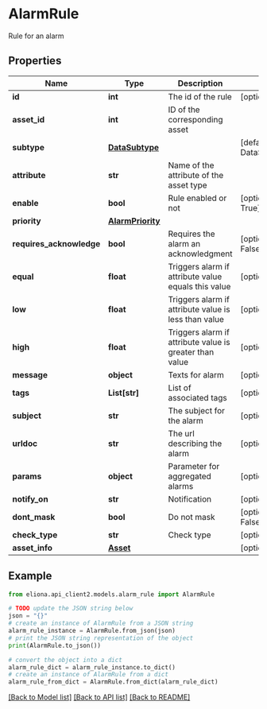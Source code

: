 # AlarmRule

Rule for an alarm

## Properties

Name | Type | Description | Notes
------------ | ------------- | ------------- | -------------
**id** | **int** | The id of the rule | [optional] [readonly] 
**asset_id** | **int** | ID of the corresponding asset | 
**subtype** | [**DataSubtype**](DataSubtype.md) |  | [default to DataSubtype.INPUT]
**attribute** | **str** | Name of the attribute of the asset type | 
**enable** | **bool** | Rule enabled or not | [optional] [default to True]
**priority** | [**AlarmPriority**](AlarmPriority.md) |  | 
**requires_acknowledge** | **bool** | Requires the alarm an acknowledgment | [optional] [default to False]
**equal** | **float** | Triggers alarm if attribute value equals this value | [optional] 
**low** | **float** | Triggers alarm if attribute value is less than value | [optional] 
**high** | **float** | Triggers alarm if attribute value is greater than value | [optional] 
**message** | **object** | Texts for alarm | [optional] 
**tags** | **List[str]** | List of associated tags | [optional] 
**subject** | **str** | The subject for the alarm | [optional] 
**urldoc** | **str** | The url describing the alarm | [optional] 
**params** | **object** | Parameter for aggregated alarms | [optional] 
**notify_on** | **str** | Notification | [optional] 
**dont_mask** | **bool** | Do not mask | [optional] [default to False]
**check_type** | **str** | Check type | [optional] 
**asset_info** | [**Asset**](Asset.md) |  | [optional] 

## Example

```python
from eliona.api_client2.models.alarm_rule import AlarmRule

# TODO update the JSON string below
json = "{}"
# create an instance of AlarmRule from a JSON string
alarm_rule_instance = AlarmRule.from_json(json)
# print the JSON string representation of the object
print(AlarmRule.to_json())

# convert the object into a dict
alarm_rule_dict = alarm_rule_instance.to_dict()
# create an instance of AlarmRule from a dict
alarm_rule_from_dict = AlarmRule.from_dict(alarm_rule_dict)
```
[[Back to Model list]](../README.md#documentation-for-models) [[Back to API list]](../README.md#documentation-for-api-endpoints) [[Back to README]](../README.md)


